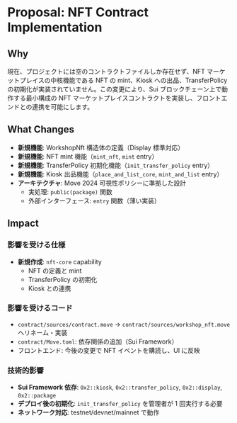 # Proposal: NFT Contract Implementation

## Why

現在、プロジェクトには空のコントラクトファイルしか存在せず、NFT マーケットプレイスの中核機能である NFT の mint、Kiosk への出品、TransferPolicy の初期化が実装されていません。この変更により、Sui ブロックチェーン上で動作する最小構成の NFT マーケットプレイスコントラクトを実装し、フロントエンドとの連携を可能にします。

## What Changes

- **新規機能**: WorkshopNft 構造体の定義（Display 標準対応）
- **新規機能**: NFT mint 機能（`mint_nft`, `mint` entry）
- **新規機能**: TransferPolicy 初期化機能（`init_transfer_policy` entry）
- **新規機能**: Kiosk 出品機能（`place_and_list_core`, `mint_and_list` entry）
- **アーキテクチャ**: Move 2024 可視性ポリシーに準拠した設計
  - 実処理: `public(package)` 関数
  - 外部インターフェース: `entry` 関数（薄い実装）

## Impact

### 影響を受ける仕様
- **新規作成**: `nft-core` capability
  - NFT の定義と mint
  - TransferPolicy の初期化
  - Kiosk との連携

### 影響を受けるコード
- `contract/sources/contract.move` → `contract/sources/workshop_nft.move` へリネーム・実装
- `contract/Move.toml`: 依存関係の追加（Sui Framework）
- フロントエンド: 今後の変更で NFT イベントを購読し、UI に反映

### 技術的影響
- **Sui Framework 依存**: `0x2::kiosk`, `0x2::transfer_policy`, `0x2::display`, `0x2::package`
- **デプロイ後の初期化**: `init_transfer_policy` を管理者が 1 回実行する必要
- **ネットワーク対応**: testnet/devnet/mainnet で動作
